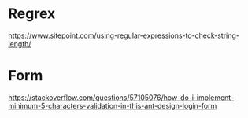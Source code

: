 # Regrex 
https://www.sitepoint.com/using-regular-expressions-to-check-string-length/

# Form 
https://stackoverflow.com/questions/57105076/how-do-i-implement-minimum-5-characters-validation-in-this-ant-design-login-form